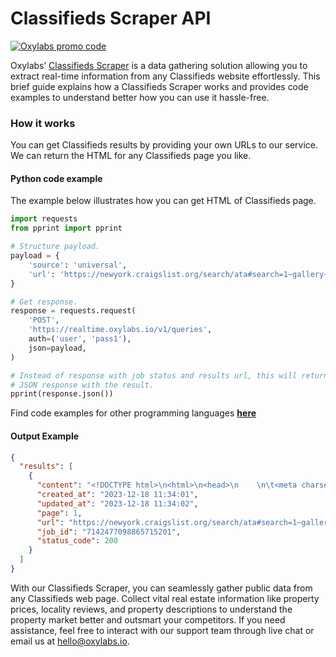 # Classifieds Scraper API

[![Oxylabs promo code](https://user-images.githubusercontent.com/129506779/250792357-8289e25e-9c36-4dc0-a5e2-2706db797bb5.png)](https://oxylabs.go2cloud.org/aff_c?offer_id=7&aff_id=877&url_id=112)

Oxylabs’ [Classifieds Scraper](https://oxylabs.io/products/scraper-api/web/classifieds-scraper?utm_source=github&utm_medium=repositories&utm_campaign=product) is a data gathering solution allowing you to extract real-time information from any Classifieds website effortlessly. This brief guide explains how a Classifieds Scraper works and provides code examples to understand better how you can use it hassle-free.

### How it works

You can get Classifieds results by providing your own URLs to our service. We can return the HTML for any Classifieds page you like.

#### Python code example

The example below illustrates how you can get HTML of Classifieds page.

```python
import requests
from pprint import pprint

# Structure payload.
payload = {
    'source': 'universal',
    'url': 'https://newyork.craigslist.org/search/ata#search=1~gallery~0~0'
}

# Get response.
response = requests.request(
    'POST',
    'https://realtime.oxylabs.io/v1/queries',
    auth=('user', 'pass1'),
    json=payload,
)

# Instead of response with job status and results url, this will return the
# JSON response with the result.
pprint(response.json())
```
Find code examples for other programming languages [**here**](https://github.com/oxylabs/classifieds-scraper/tree/main/code%20examples)

#### Output Example
```json
{
  "results": [
    {
      "content": "<!DOCTYPE html>\n<html>\n<head>\n    \n\t<meta charset=\"UTF-8\">\n\t<meta http-equiv=\"X-UA-Compatible\" conte ... </html>",
      "created_at": "2023-12-18 11:34:01",
      "updated_at": "2023-12-18 11:34:02",
      "page": 1,
      "url": "https://newyork.craigslist.org/search/ata#search=1~gallery~0~0",
      "job_id": "7142477098865715201",
      "status_code": 200
    }
  ]
}
```
With our Classifieds Scraper, you can seamlessly gather public data from any Classifieds web page. Collect vital real estate information like property prices, locality reviews, and property descriptions to understand the property market better and outsmart your competitors. If you need assistance, feel free to interact with our support team through live chat or email us at hello@oxylabs.io.
